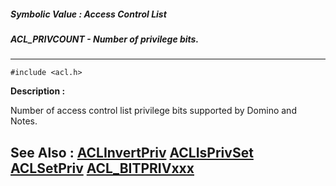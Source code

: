 ##### Symbolic Value : Access Control List
##### ACL_PRIVCOUNT - Number of privilege bits.
---
```
#include <acl.h>
```
**Description :**

Number of access control list privilege bits supported by Domino and Notes.

**See Also :**
[ACLInvertPriv](/reference/Func/ACLInvertPriv)
[ACLIsPrivSet](/reference/Func/ACLIsPrivSet)
[ACLSetPriv](/reference/Func/ACLSetPriv)
[ACL_BITPRIVxxx](/reference/Symb/ACL_BITPRIVxxx)
---
